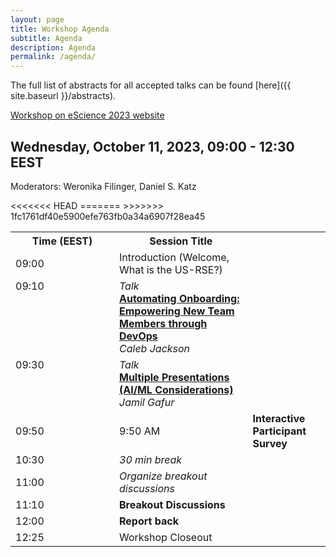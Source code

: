 ```yaml
---
layout: page
title: Workshop Agenda
subtitle: Agenda
description: Agenda
permalink: /agenda/
---
```


The full list of abstracts for all accepted talks can be found [here]({{ site.baseurl }}/abstracts).

[Workshop on eScience 2023 website](https://www.escience-conference.org/2023/workshops)

## Wednesday, October 11, 2023, 09:00 - 12:30 EEST

Moderators: Weronika Filinger, Daniel S. Katz

<table>
<tr>
  <th style="min-width: 150px;">Time (EEST)</th>
  <th>Session Title </th>
</tr>
<tr>
  <td>09:00</td>
  <td>Introduction (Welcome, What is the US-RSE?)</td>
</tr>
<tr>
  <td style="vertical-align: top;">09:10</td>
  <td>
    <i>Talk</i><br>
    <b><a href="{{ site.baseurl }}/abstracts">Automating Onboarding: Empowering New Team Members through DevOps</a></b> <br>
    <i>Caleb Jackson</i>
  </td>
</tr>
<tr>
  <td style="vertical-align: top;">09:30</td>
  <td>
    <i>Talk</i> <br>
    <b><a href="{{ site.baseurl }}/abstracts">Multiple Presentations (AI/ML Considerations)</a></b> <br>
    <i>Jamil Gafur</i>
  </td>
</tr>
<tr>
<<<<<<< HEAD
  <td>09:50</td>
=======
  <td>9:50 AM</td>
>>>>>>> 1fc1761df40e5900efe763fb0a34a6907f28ea45
  <td><b>Interactive Participant Survey</b></td>
</tr>
<tr>
  <td>10:30</td>
  <td><i>30 min break</i></td>
</tr>
<tr>
  <td>11:00</td>
  <td><i>Organize breakout discussions</i></td>
</tr>
<tr>
  <td>11:10</td>
  <td><b>Breakout Discussions</b></td>
</tr>
<tr>
  <td>12:00</td>
  <td><b>Report back</b></td>
</tr>
<tr>
  <td>12:25</td>
  <td>Workshop Closeout</td>
</tr>
</table>
